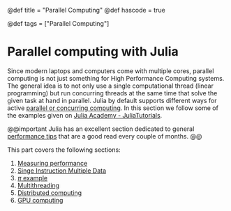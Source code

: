 @def title = "Parallel Computing"
@def hascode = true

@def tags = ["Parallel Computing"]

# Parallel computing with Julia

Since modern laptops and computers come with multiple cores, parallel computing is not just something for High Performance Computing systems.
The general idea is to not only use a single computational thread (linear programming) but run concurring threads at the same time that solve the given task at hand in parallel.
Julia by default supports different ways for active [parallel or concurring computing](https://docs.julialang.org/en/v1/manual/parallel-computing/).
In this section we follow some of the examples given on [Julia Academy - JuliaTutorials](https://github.com/JuliaAcademy/JuliaTutorials).


@@important
Julia has an excellent section dedicated to general [performance tips](https://docs.julialang.org/en/v1/manual/performance-tips/) that are a good read every couple of months.
@@

This part covers the following sections:

1. [Measuring performance](performance/)
1. [Singe Instruction Multiple Data](simd/)
1. [$\pi$ example](pi/)
1. [Multithreading](multithreading/)
1. [Distributed computing](distributed/)
1. [GPU computing](gpu/)
